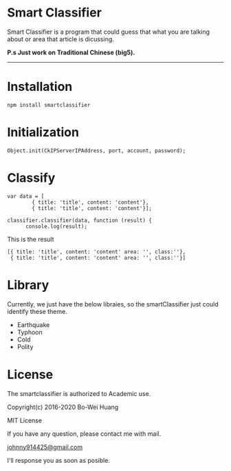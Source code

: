 Smart Classifier
===================
Smart Classifier is a program that could guess that what you are talking about or area that article is dicussing.

**P.s Just work on Traditional Chinese (big5).**

----------
Installation
===================

    npm install smartclassifier

Initialization
===================
    Object.init(CkIPServerIPAddress, port, account, password);

Classify
===================

    var data = [
		    { title: 'title', content: 'content'},
		    { title: 'title', content: 'content'}];

    classifier.classifier(data, function (result) {
		  console.log(result);
 This is the result


    [{ title: 'title', content: 'content' area: '', class:''},
     { title: 'title', content: 'content' area: '', class:''}]

Library
===================
Currently, we just have the below libraies, so the smartClassifier just could identify these theme.
 - Earthquake
 - Typhoon
 - Cold
 - Polity

License
===================
The smartclassifier is authorized to Academic use.

Copyright(c) 2016-2020 Bo-Wei Huang

MIT License

If you have any question, please contact me with mail.

johnny914425@gmail.com

I'll response you as soon as posible.
